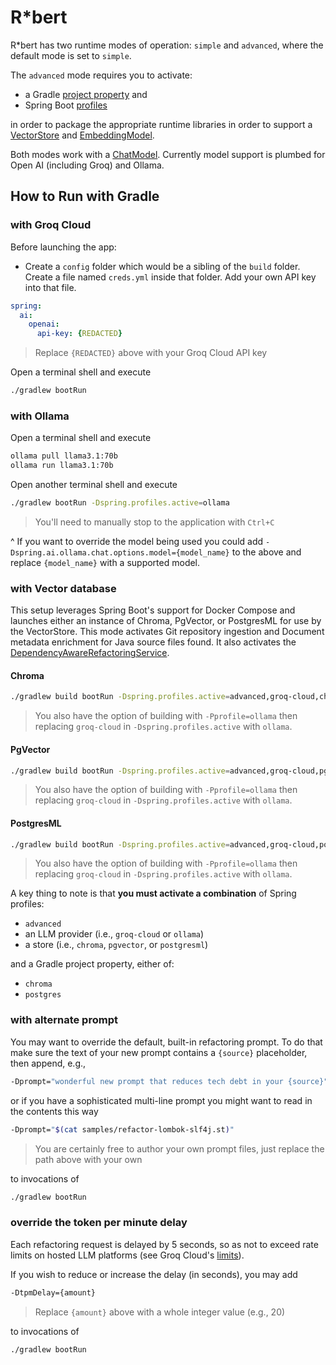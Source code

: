 # R*bert

R*bert has two runtime modes of operation: `simple` and `advanced`, where the default mode is set to `simple`.

The `advanced` mode requires you to activate:

* a Gradle [project property](https://docs.gradle.org/current/userguide/migrating_from_maven.html#migmvn:profiles_and_properties) and
* Spring Boot [profiles](https://docs.spring.io/spring-boot/reference/features/profiles.html)

in order to package the appropriate runtime libraries in order to support a [VectorStore](https://docs.spring.io/spring-ai/reference/api/vectordbs.html#_available_implementations) and [EmbeddingModel](https://docs.spring.io/spring-ai/reference/api/embeddings.html#available-implementations).

Both modes work with a [ChatModel](https://docs.spring.io/spring-ai/reference/api/chatmodel.html#_available_implementations).  Currently model support is plumbed for Open AI (including Groq) and Ollama.

## How to Run with Gradle

### with Groq Cloud

Before launching the app:

* Create a `config` folder which would be a sibling of the `build` folder.  Create a file named `creds.yml` inside that folder.  Add your own API key into that file.

```yaml
spring:
  ai:
    openai:
      api-key: {REDACTED}
```
> Replace `{REDACTED}` above with your Groq Cloud API key

Open a terminal shell and execute

```bash
./gradlew bootRun
```

### with Ollama

Open a terminal shell and execute

```bash
ollama pull llama3.1:70b
ollama run llama3.1:70b
```

Open another terminal shell and execute

```bash
./gradlew bootRun -Dspring.profiles.active=ollama
```
> You'll need to manually stop to the application with `Ctrl+C`

^ If you want to override the model being used you could add `-Dspring.ai.ollama.chat.options.model={model_name}` to the above and replace `{model_name}` with a supported model.

### with Vector database

This setup leverages Spring Boot's support for Docker Compose and launches either an instance of Chroma, PgVector, or PostgresML for use by the VectorStore.  This mode activates Git repository ingestion and Document metadata enrichment for Java source files found.  It also activates the [DependencyAwareRefactoringService](../src/main/java/org/cftoolsuite/service/DependencyAwareRefactoringService.java).

#### Chroma

```bash
./gradlew build bootRun -Dspring.profiles.active=advanced,groq-cloud,chroma -Pstore=chroma
```
> You also have the option of building with `-Pprofile=ollama` then replacing `groq-cloud` in `-Dspring.profiles.active` with `ollama`.

#### PgVector

```bash
./gradlew build bootRun -Dspring.profiles.active=advanced,groq-cloud,pgvector -Pstore=pgvector
```
> You also have the option of building with `-Pprofile=ollama` then replacing `groq-cloud` in `-Dspring.profiles.active` with `ollama`.

#### PostgresML

```bash
./gradlew build bootRun -Dspring.profiles.active=advanced,groq-cloud,postgresml -Pstore=postgresml
```
> You also have the option of building with `-Pprofile=ollama` then replacing `groq-cloud` in `-Dspring.profiles.active` with `ollama`.

A key thing to note is that **you must activate a combination** of Spring profiles:

* `advanced`
* an LLM provider (i.e., `groq-cloud` or `ollama`)
* a store (i.e., `chroma`, `pgvector`, or `postgresml`)

and a Gradle project property, either of:

* `chroma`
* `postgres`

### with alternate prompt

You may want to override the default, built-in refactoring prompt.  To do that make sure the text of your new prompt contains a `{source}` placeholder, then append, e.g.,

```bash
-Dprompt="wonderful new prompt that reduces tech debt in your {source}"
```

or if you have a sophisticated multi-line prompt you might want to read in the contents this way

```bash
-Dprompt="$(cat samples/refactor-lombok-slf4j.st)"
```
> You are certainly free to author your own prompt files, just replace the path above with your own

to invocations of

```bash
./gradlew bootRun
```

### override the token per minute delay

Each refactoring request is delayed by 5 seconds, so as not to exceed rate limits on hosted LLM platforms (see Groq Cloud's [limits](https://console.groq.com/settings/limits)).

If you wish to reduce or increase the delay (in seconds), you may add

```bash
-DtpmDelay={amount}
```
> Replace `{amount}` above with a whole integer value (e.g., 20)

to invocations of

```bash
./gradlew bootRun
```
